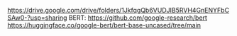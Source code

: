 https://drive.google.com/drive/folders/1JkfqgQb6VUDJIB5RVH4GnENYFbCSAw0-?usp=sharing
BERT: 
https://github.com/google-research/bert
https://huggingface.co/google-bert/bert-base-uncased/tree/main
